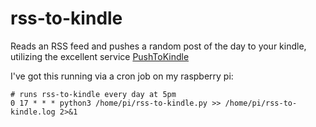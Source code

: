 # rss-to-kindle
Reads an RSS feed and pushes a random post of the day to your kindle, utilizing the excellent service [PushToKindle](https://www.fivefilters.org/push-to-kindle/)

I've got this running via a cron job on my raspberry pi:
```
# runs rss-to-kindle every day at 5pm
0 17 * * * python3 /home/pi/rss-to-kindle.py >> /home/pi/rss-to-kindle.log 2>&1
```
